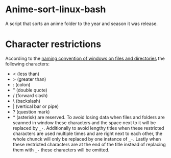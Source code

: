 # Anime-sort-linux-bash
A script that sorts an anime folder to the year and season it was release. 

# Character restrictions
According to the [naming convention of windows on files and directories](https://msdn.microsoft.com/en-us/library/windows/desktop/aa365247(v=vs.85).aspx) the following characters:
+ < (less than)
+ \> (greater than)
+ : (colon)
+ " (double quote)
+ / (forward slash)
+ \ (backslash)
+ | (vertical bar or pipe)
+ ? (question mark)
+ \* (asterisk)
are reserved. To avoid losing data when files and folders are scanned in window these characters and the space next to it will be replaced by `_-`. Additionally to avoid lengthy titles when these restricted characters are used multiple times and are right next to each other, the whole chunck will only be replaced by one instance of `_-`. Lastly when these restricted characters are at the end of the title instead of replacing them with `_-` these characters will be omitted.
